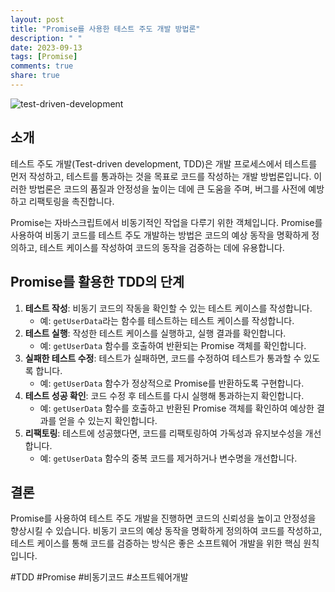 ```yaml
---
layout: post
title: "Promise를 사용한 테스트 주도 개발 방법론"
description: " "
date: 2023-09-13
tags: [Promise]
comments: true
share: true
---
```


![test-driven-development](https://example.com/test-driven-development.jpg)

## 소개

테스트 주도 개발(Test-driven development, TDD)은 개발 프로세스에서 테스트를 먼저 작성하고, 테스트를 통과하는 것을 목표로 코드를 작성하는 개발 방법론입니다. 이러한 방법론은 코드의 품질과 안정성을 높이는 데에 큰 도움을 주며, 버그를 사전에 예방하고 리팩토링을 촉진합니다.

Promise는 자바스크립트에서 비동기적인 작업을 다루기 위한 객체입니다. Promise를 사용하여 비동기 코드를 테스트 주도 개발하는 방법은 코드의 예상 동작을 명확하게 정의하고, 테스트 케이스를 작성하여 코드의 동작을 검증하는 데에 유용합니다.

## Promise를 활용한 TDD의 단계

1. **테스트 작성**: 비동기 코드의 작동을 확인할 수 있는 테스트 케이스를 작성합니다.
   - 예: `getUserData`라는 함수를 테스트하는 테스트 케이스를 작성합니다.
2. **테스트 실행**: 작성한 테스트 케이스를 실행하고, 실행 결과를 확인합니다.
   - 예: `getUserData` 함수를 호출하여 반환되는 Promise 객체를 확인합니다.
3. **실패한 테스트 수정**: 테스트가 실패하면, 코드를 수정하여 테스트가 통과할 수 있도록 합니다.
   - 예: `getUserData` 함수가 정상적으로 Promise를 반환하도록 구현합니다.
4. **테스트 성공 확인**: 코드 수정 후 테스트를 다시 실행해 통과하는지 확인합니다.
   - 예: `getUserData` 함수를 호출하고 반환된 Promise 객체를 확인하여 예상한 결과를 얻을 수 있는지 확인합니다.
5. **리팩토링**: 테스트에 성공했다면, 코드를 리팩토링하여 가독성과 유지보수성을 개선합니다.
   - 예: `getUserData` 함수의 중복 코드를 제거하거나 변수명을 개선합니다.

## 결론

Promise를 사용하여 테스트 주도 개발을 진행하면 코드의 신뢰성을 높이고 안정성을 향상시킬 수 있습니다. 비동기 코드의 예상 동작을 명확하게 정의하여 코드를 작성하고, 테스트 케이스를 통해 코드를 검증하는 방식은 좋은 소프트웨어 개발을 위한 핵심 원칙입니다.

#TDD #Promise #비동기코드 #소프트웨어개발